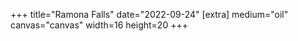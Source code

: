+++
title="Ramona Falls"
date="2022-09-24"
[extra]
medium="oil"
canvas="canvas"
width=16
height=20
+++